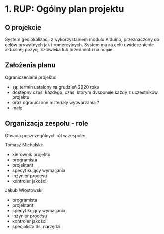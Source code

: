 # 1. RUP: Ogólny plan projektu

## O projekcie

System geolokalizacji z wykorzystaniem modułu Arduino, przeznaczony do celów prywatnych jak i komercyjnych. System ma na celu uwidocznienie aktualnej pozycji człowieka lub przedmiotu na mapie.

## Założenia planu

Ograniczeniami projektu: 
- są: termin ustalony na grudzień 2020 roku
- dostępny czas, każdego, czas, którym dysponuje każdy z uczestników projektu
- oraz ograniczone materiały wytwarzania ?
- małe.

## Organizacja zespołu - role

Obsada poszczególnych ról w zespole:

Tomasz Michalski:
- kierownik projektu
- programista
- projektant
- specyfikujący wymagania
- inżynier procesu
- kontroler jakości

Jakub Włostowski:
- programista
- projektant
- specyfikujący wymagania
- inżynier procesu
- kontroler jakości
- specjalista ds. narzędzi
<!--stackedit_data:
eyJoaXN0b3J5IjpbNjcyMDQ3OTEsLTU0MDM2NTk5Nl19
-->
